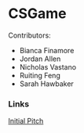 # CSGame
Contributors:
  - Bianca Finamore
  - Jordan Allen
  - Nicholas Vastano
  - Ruiting Feng 
  - Sarah Hawbaker 
  
### Links
[Initial Pitch](https://docs.google.com/presentation/d/1ZJPMp0EIzVfZzgaIYLT_cMUBAL23h9_Wp2J-S3kOb6I/edit?usp=sharing)
